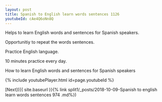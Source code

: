 ```yaml
---
layout: post
title: Spanish to English learn words sentences 1126 
youtubeId: cAe4Q6oNn8Q
---
```

 
 
Helps to learn English words and sentences for Spanish speakers.

Opportunitiy to repeat the words sentences. 

Practice English language. 
 
10 minutes practice every day. 
 
How to learn English words and sentences for Spanish speakers 
 
{% include youtubePlayer.html id=page.youtubeId %}
 
 
[Next]({{ site.baseurl }}{% link  split1/_posts/2018-10-09-Spanish to english learn words sentences 974 .md%})
 
